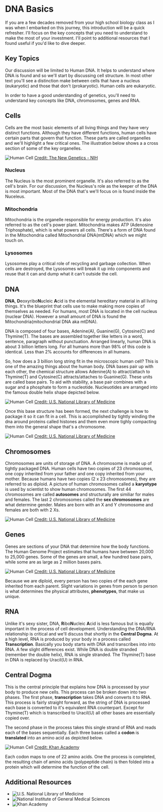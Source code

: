# DNA Basics

If you are a few decades removed from your high school biology class as I was when I embarked on this journey, this introduction will be a quick refresher. I'll focus on the key concepts that you need to understand to make the most of your investment. I'll point to additional resources that I found useful if you'd like to dive deeper.

## Key Topics

Our discussion will be limited to Human DNA. It helps to understand where DNA is found and so we'll start by discussing cell structure. In most other text you'll see a distinction make between cells that have a nucleus (eukaryotic) and those that don't (prokaryotic). Human cells are eukaryotic.

In order to have a good understanding of genetics, you'll need to understand key concepts like DNA, chromosomes, genes and RNA.

## Cells

Cells are the most basic elements of all living things and they have very distinct functions. Although they have different functions, human cells have certain parts that govern that function. These parts are called organelles and we'll highlight a few critical ones. The illustration below shows a a cross section of some of the key organelles.

![Human Cell](./../99-Images/cell-cross-section.png)
[Credit: The New Genetics - NIH][1]

### **Nucleus**
The Nucleus is the most prominent organelle. It's also referred to as the cell's brain. For our discussion, the Nucleus's role as the keeper of the DNA is most important. Most of the DNA that's we'll focus on is found inside the Nuceleus.

### **Mitochondria**
Mitochondria is the organelle responsible for energy production. It's also referred to as the cell's power plant. Mitochondria makes ATP (Adenosine Triphosphate), which is what powers all cells. There's a form of DNA found in the Mitochondria called Mitochondrial DNA(mtDNA) which we might touch on.

### **Lysosomes**
Lysosomes play a critical role of recycling and garbage collection. When cells are destroyed, the Lysosomes will break it up into components and reuse that it can and dump what it can't outside the cell.

## DNA

**DNA**, **D**eoxyribo**N**ucleic **A**cid is the elemental hereditary material in all living things. It's the blueprint that cells use to make making more copies of themselves as needed. For humans, most DNA is located in the cell nucleus (nuclear DNA). However a small amount of DNA is found the Mitochondria(mitochondrial DNA aka mtDNA).

DNA is composed of four bases, Adenine(A), Guanine(G), Cytosine(C) and Thymine(T). The bases are assembled together like letters in a word, sentence, paragraph without punctuation. Arranged linearly, human DNA is about 3 billion letters long. For all humans more than 98% of this code is identical. Less than 2% accounts for differences in all humans.

So, how does a 3 billion long string fit in the microscopic human cell? This is one of the amazing things about the human body. DNA bases pair up with each other, the chemical structure allows Adenine(A) to attract/attach to Thymine(T) and Cytosine(C) attracts/attaches to Guanine(G). These units are called base pairs. To aid with stability, a base pair combines with a sugar and a phosphate to form a nucleotide. Nucleuotides are arranged into the famous double helix shape depicted below.

![Human Cell](./../99-Images/dna-double-helix.png)
[Credit: U.S. National Library of Medicine][2]

Once this base structure has been formed, the next challenge is how to package it so it can fit in a cell. This is accomplished by tightly winding the dna around proteins called histones and them even more tighly compacting them into the general shape that's a chromosome.

![Human Cell](./../99-Images/dna-histone-chromosome.png)
[Credit: U.S. National Library of Medicine][3]

## Chromosomes
Chromosomes are units of storage of DNA. A chromosome is made up of tightly packaged DNA. Human cells have two copies of 23 chromosomes, one copy inherited from your father and one copy inherited from your mother. Because humans have two copies (2 x 23 chromosomes), they are referred to as diploid. A picture of human chromosomes called a **karyotype** is used by scientist to show human chromosomes. The first 44 chromosomes are called **autosomes** and structurally are similiar for males and females. The last 2 chromosomes called the **sex chromosomes** are what determine gender. Males are born with an X and Y chromosome and females are both with 2 Xs.

![Human Cell](./../99-Images/dna-karyotype.png)
[Credit: U.S. National Library of Medicine][4]

## Genes
Genes are sections of your DNA that determine how the body functions. The Human Genome Project estimates that humans have between 20,000 to 25,000 genes. Some of the genes are small, a few hundred base pairs, while some are as large as 2 million bases pairs.

![Human Cell](./../99-Images/dna-genes.png)
[Credit: U.S. National Library of Medicine][5]

Because we are diploid, every person has two copies of the each gene inherited from each parent. Slight variations in genes from person to person is what determines the physical attributes, **phenotypes**, that make us unique.

## RNA
Unlike it's sexy sister, DNA, **R**ibo**N**ucleic **A**cid is less famous but is equally important in the process of cell development. Understanding the DNA/RNA relationship is critical and we'll discuss that shortly in the **Central Dogma**. At a high level, RNA is produced by your body in a process called **Transcription**. Basically you body starts with DNA and transcribes into into RNA. A few slight differences exist. While DNA is double stranded (remember the double helix), RNA is single stranded. The Thymine(T) base in DNA is replaced by Uracil(U) in RNA.

## Central Dogma
This is the central principle that explains how DNA is processed by your body to produce new cells. This process can be broken down into two phases. The first phase, **transcription** takes DNA and converts it to RNA. This process is fairly straight forward, as the string of DNA is processed each base is converted to it's equivalent RNA counterpart. Except for Thymine(T) which is transcribed to Uracil(U) all other bases are essentially copied over.

The second phase in the process takes this single strand of RNA and reads each of the bases sequentially. Each three bases called a **codon** is **translated** into an amino acid as depicted below.

![Human Cell](./../99-Images/dna-central-dogma.png)
[Credit: Khan Academy][6]

Each codon maps to one of 22 amino acids. One the process is completed, the resulting chain of amino acids (polypeptide chain) is then folded into a protein which will determine the function of the cell.

[1]: https://www.nigms.nih.gov/education/Booklets/the-new-genetics/Pages/Home.aspx
[2]: https://medlineplus.gov/genetics/understanding/basics/dna/
[3]: https://medlineplus.gov/genetics/understanding/basics/chromosome/
[4]: https://medlineplus.gov/genetics/understanding/basics/howmanychromosomes/
[5]: https://medlineplus.gov/genetics/understanding/basics/gene/
[6]: https://www.khanacademy.org/science/high-school-biology/hs-molecular-genetics/hs-rna-and-protein-synthesis/a/intro-to-gene-expression-central-dogma

## Additional Resources
- ![U.S. National Library of Medicine](https://medlineplus.gov/genetics/)
- ![National Institute of General Medical Sciences](https://www.nigms.nih.gov/education/genes/)
- ![Khan Academy](https://www.khanacademy.org/science/high-school-biology/hs-molecular-genetics/hs-rna-and-protein-synthesis/v/molecular-structure-of-rna)